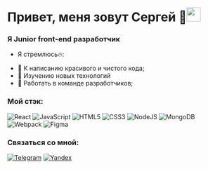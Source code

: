 <h1>Привет, меня зовут Сергей 👋<img src="https://github.com/blackcater/blackcater/raw/main/images/Hi.gif" height="32"/></h1>

### Я Junior front-end разработчик

- Я стремлюсь🔥:

* :ghost: К написанию красивого и чистого кода;
* 🚀 Изучению новых технологий
* :speech_balloon: Работать в команде разработчиков;

### Мой стэк:

![React](https://img.shields.io/badge/react-%2320232a.svg?style=for-the-badge&logo=react&logoColor=%2361DAFB)
![JavaScript](https://img.shields.io/badge/javascript-%23323330.svg?style=for-the-badge&logo=javascript&logoColor=%23F7DF1E)
![HTML5](https://img.shields.io/badge/html5-%23E34F26.svg?style=for-the-badge&logo=html5&logoColor=white)
![CSS3](https://img.shields.io/badge/css3-%231572B6.svg?style=for-the-badge&logo=css3&logoColor=white)
![NodeJS](https://img.shields.io/badge/node.js-6DA55F?style=for-the-badge&logo=node.js&logoColor=white)
![MongoDB](https://img.shields.io/badge/MongoDB-%234ea94b.svg?style=for-the-badge&logo=mongodb&logoColor=white)
![Webpack](https://img.shields.io/badge/webpack-%238DD6F9.svg?style=for-the-badge&logo=webpack&logoColor=black)
![Figma](https://img.shields.io/badge/figma-%23F24E1E.svg?style=for-the-badge&logo=figma&logoColor=white)

### Связаться со мной:

[![Telegram](https://img.shields.io/badge/-Telegram-141130?style=for-the-badge&logo=Telegram)](https://t.me/sepetrovski)
[![Yandex](https://img.shields.io/badge/-me@juldashev.ru-141130?style=for-the-badge&logo=Gmail)](mailto:seevpetrov@gmail.com)
